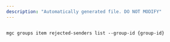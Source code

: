 ```yaml
---
description: "Automatically generated file. DO NOT MODIFY"
---
```


```cli

mgc groups item rejected-senders list --group-id {group-id}

```